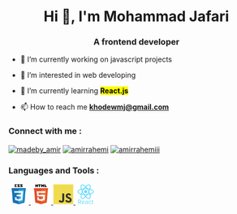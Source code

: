 <h1 align="center">Hi 👋, I'm Mohammad Jafari</h1>
<h3 align="center">A frontend developer</h3>

- 🔭 I’m currently working on javascript projects

- 👀 I’m interested in web developing

- 🌱 I’m currently learning <mark>**React.js**</mark>

- 📫 How to reach me **khodewmj@gmail.com**

<h3 align="left">Connect with me :</h3>

<p align="left">
<a href="https://twitter.com/mamadz_org" target="blank"><img align="center" src="https://raw.githubusercontent.com/rahuldkjain/github-profile-readme-generator/master/src/images/icons/Social/twitter.svg" alt="madeby_amir" height="30" width="40" /></a>
<a href="https://www.linkedin.com/in/mohammad-jafari-a28290324/" target="blank"><img align="center" src="https://raw.githubusercontent.com/rahuldkjain/github-profile-readme-generator/master/src/images/icons/Social/linked-in-alt.svg" alt="amirrahemi" height="30" width="40" /></a>
<a href="https://instagram.com/mamadz_org" target="blank"><img align="center" src="https://raw.githubusercontent.com/rahuldkjain/github-profile-readme-generator/master/src/images/icons/Social/instagram.svg" alt="amirrahemiii" height="30" width="40" /></a>
</p>

<h3 align="left">Languages and Tools :</h3>
<p align="left"> <a href="https://www.w3schools.com/css/" target="_blank" rel="noreferrer"> <img src="https://raw.githubusercontent.com/devicons/devicon/master/icons/css3/css3-original-wordmark.svg" alt="css3" width="40" height="40"/> </a> <a href="https://www.w3.org/html/" target="_blank" rel="noreferrer"> <img src="https://raw.githubusercontent.com/devicons/devicon/master/icons/html5/html5-original-wordmark.svg" alt="html5" width="40" height="40"/> </a> <a href="https://developer.mozilla.org/en-US/docs/Web/JavaScript" target="_blank" rel="noreferrer"> <img src="https://raw.githubusercontent.com/devicons/devicon/master/icons/javascript/javascript-original.svg" alt="javascript" width="40" height="40"/> </a> <a href="https://reactjs.org/" target="_blank" rel="noreferrer"> <img src="https://raw.githubusercontent.com/devicons/devicon/master/icons/react/react-original-wordmark.svg" alt="react" width="40" height="40"/> </a> </p>
